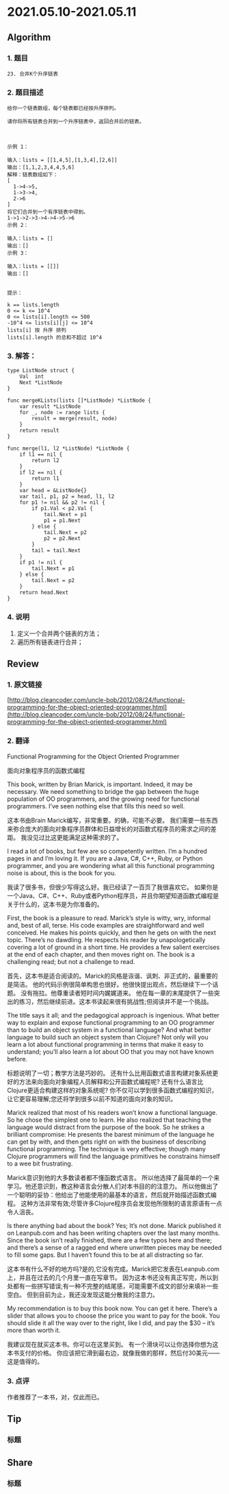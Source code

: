 # 2021.05.10-2021.05.11

## Algorithm
### 1. 题目
```
23. 合并K个升序链表
```
### 2. 题目描述
```
给你一个链表数组，每个链表都已经按升序排列。

请你将所有链表合并到一个升序链表中，返回合并后的链表。

 

示例 1：

输入：lists = [[1,4,5],[1,3,4],[2,6]]
输出：[1,1,2,3,4,4,5,6]
解释：链表数组如下：
[
  1->4->5,
  1->3->4,
  2->6
]
将它们合并到一个有序链表中得到。
1->1->2->3->4->4->5->6
示例 2：

输入：lists = []
输出：[]
示例 3：

输入：lists = [[]]
输出：[]
 

提示：

k == lists.length
0 <= k <= 10^4
0 <= lists[i].length <= 500
-10^4 <= lists[i][j] <= 10^4
lists[i] 按 升序 排列
lists[i].length 的总和不超过 10^4

```

### 3. 解答：
```golang
type ListNode struct {
	Val  int
	Next *ListNode
}

func mergeKLists(lists []*ListNode) *ListNode {
	var result *ListNode
	for _, node := range lists {
		result = merge(result, node)
	}
	return result
}

func merge(l1, l2 *ListNode) *ListNode {
	if l1 == nil {
		return l2
	}
	if l2 == nil {
		return l1
	}
	var head = &ListNode{}
	var tail, p1, p2 = head, l1, l2
	for p1 != nil && p2 != nil {
		if p1.Val < p2.Val {
			tail.Next = p1
			p1 = p1.Next
		} else {
			tail.Next = p2
			p2 = p2.Next
		}
		tail = tail.Next
	}
	if p1 != nil {
		tail.Next = p1
	} else {
		tail.Next = p2
	}
	return head.Next
}
```
### 4. 说明
1. 定义一个合并两个链表的方法；
2. 遍历所有链表进行合并；

## Review
### 1. 原文链接
[http://blog.cleancoder.com/uncle-bob/2012/08/24/functional-programming-for-the-object-oriented-programmer.html](http://blog.cleancoder.com/uncle-bob/2012/08/24/functional-programming-for-the-object-oriented-programmer.html)

### 2. 翻译
Functional Programming for the Object Oriented Programmer

面向对象程序员的函数式编程

This book, written by Brian Marick, is important. Indeed, it may be necessary. 
We need something to bridge the gap between the huge population of OO programmers, and the growing need for functional programmers. 
I’ve seen nothing else that fills this need so well.

这本书由Brain Marick编写，非常重要。的确，可能不必要。
我们需要一些东西来弥合庞大的面向对象程序员群体和日益增长的对函数式程序员的需求之间的差距。
我没见过比这更能满足这种需求的了。

I read a lot of books, but few are so competently written. I’m a hundred pages in and I’m loving it. 
If you are a Java, C#, C++, Ruby, or Python programmer, and you are wondering what all this functional programming noise is about, this is the book for you.

我读了很多书，但很少写得这么好。我已经读了一百页了我很喜欢它。
如果你是一个Java、C#、C++、Ruby或者Python程序员，并且你期望知道函数式编程是关于什么的，这本书是为你准备的。

First, the book is a pleasure to read. Marick’s style is witty, wry, informal and, best of all, terse. 
His code examples are straightforward and well conceived. He makes his points quickly, and then he gets on with the next topic. 
There’s no dawdling. He respects his reader by unapologetically covering a lot of ground in a short time. 
He provides a few salient exercises at the end of each chapter, and then moves right on. The book is a challenging read; but not a challenge to read.

首先，这本书是适合阅读的。Marick的风格是诙谐、讽刺、非正式的，最重要的是简洁。
他的代码示例很简单构思也很好。他很快提出观点，然后继续下一个话题。
没有拖拉。他尊重读者短时间内娓娓道来。
他在每一章的末尾提供了一些突出的练习，然后继续前进。这本书读起来很有挑战性;但阅读并不是一个挑战。


The title says it all; and the pedagogical approach is ingenious. 
What better way to explain and expose functional programming to an OO programmer than to build an object system in a functional language? 
And what better language to build such an object system than Clojure? 
Not only will you learn a lot about functional programming in terms that make it easy to understand; you’ll also learn a lot about OO that you may not have known before.

标题说明了一切；教学方法是巧妙的。
还有什么比用函数式语言构建对象系统更好的方法来向面向对象编程人员解释和公开函数式编程呢?
还有什么语言比Clojure更适合构建这样的对象系统呢?
你不仅可以学到很多函数式编程的知识，让它更容易理解;您还将学到很多以前不知道的面向对象的知识。

Marick realized that most of his readers won’t know a functional language. 
So he chose the simplest one to learn. He also realized that teaching the language would distract from the purpose of the book. 
So he strikes a brilliant compromise: He presents the barest minimum of the language he can get by with, and then gets right on with the business of describing functional programming. 
The technique is very effective; though many Clojure programmers will find the language primitives he constrains himself to a wee bit frustrating.

Marick意识到他的大多数读者都不懂函数式语言。
所以他选择了最简单的一个来学习。他还意识到，教这种语言会分散人们对本书目的的注意力。
所以他做出了一个聪明的妥协：他给出了他能使用的最基本的语言，然后就开始描述函数式编程。
这种方法非常有效;尽管许多Clojure程序员会发现他所限制的语言原语有一点令人沮丧。

Is there anything bad about the book? Yes; It’s not done. Marick published it on Leanpub.com and has been writing chapters over the last many months. 
Since the book isn’t really finished, there are a few typos here and there; and there’s a sense of a ragged end where unwritten pieces may be needed to fill some gaps. 
But I haven’t found this to be at all distracting so far.

这本书有什么不好的地方吗?是的,它没有完成。Marick把它发表在Leanpub.com上，并且在过去的几个月里一直在写章节。
因为这本书还没有真正写完，所以到处都有一些拼写错误;有一种不完整的结尾感，可能需要不成文的部分来填补一些空白。
但到目前为止，我还没发现这能分散我的注意力。

My recommendation is to buy this book now. You can get it here. 
There’s a slider that allows you to choose the price you want to pay for the book. 
You should slide it all the way over to the right, like I did, and pay the $30 – it’s more than worth it.

我建议现在就买这本书。你可以在这里买到。
有一个滑块可以让你选择你想为这本书支付的价格。
你应该把它滑到最右边，就像我做的那样，然后付30美元——这是值得的。

### 3. 点评
作者推荐了一本书，对，仅此而已。

## Tip
### 标题


## Share
### 标题